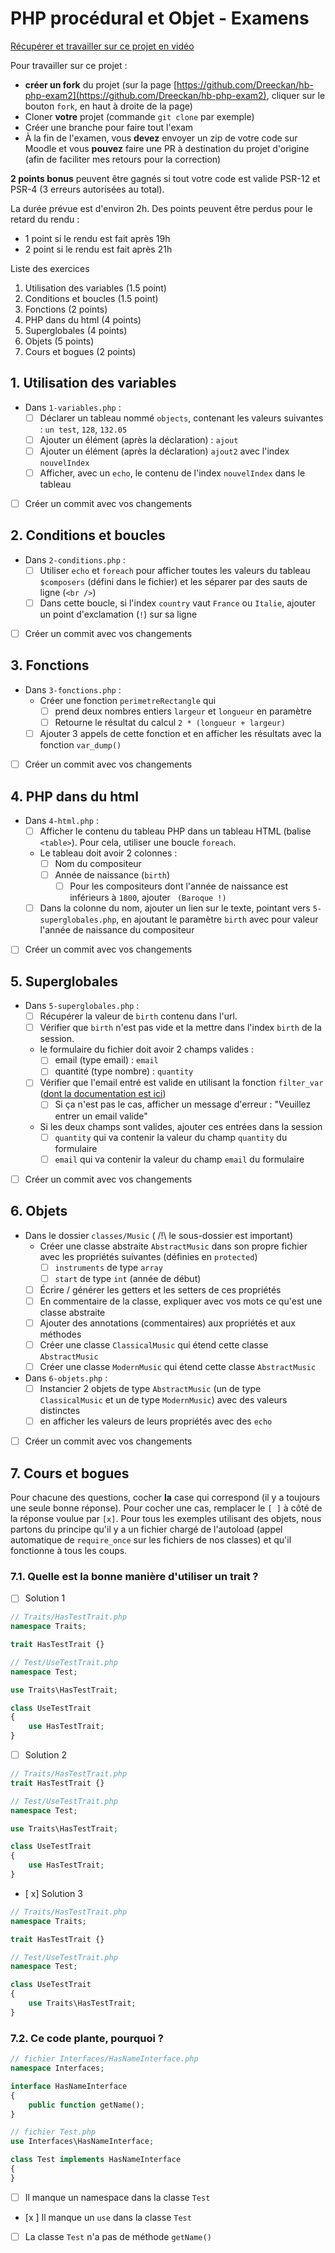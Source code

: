 # PHP procédural et Objet - Examens

[Récupérer et travailler sur ce projet en vidéo](https://www.loom.com/share/3e8d56bdced540df80d84439333b54a4)

Pour travailler sur ce projet : 
- **créer un fork** du projet (sur la page [https://github.com/Dreeckan/hb-php-exam2](https://github.com/Dreeckan/hb-php-exam2), cliquer sur le bouton `fork`, en haut à droite de la page)
- Cloner **votre** projet (commande `git clone` par exemple)
- Créer une branche pour faire tout l'exam
- À la fin de l'examen, vous **devez** envoyer un zip de votre code sur Moodle et vous **pouvez** faire une PR à destination du projet d'origine (afin de faciliter mes retours pour la correction)

**2 points bonus** peuvent être gagnés si tout votre code est valide PSR-12 et PSR-4 (3 erreurs autorisées au total).

La durée prévue est d'environ 2h. Des points peuvent être perdus pour le retard du rendu :
- 1 point si le rendu est fait après 19h
- 2 point si le rendu est fait après 21h

Liste des exercices
1. Utilisation des variables (1.5 point)
2. Conditions et boucles (1.5 point)
3. Fonctions (2 points)
4. PHP dans du html (4 points)
5. Superglobales (4 points)
6. Objets (5 points)
7. Cours et bogues (2 points)


## 1. Utilisation des variables

- Dans `1-variables.php` :
  - [ ] Déclarer un tableau nommé `objects`, contenant les valeurs suivantes : `un test`, `128`, `132.05`
  - [ ] Ajouter un élément (après la déclaration) : `ajout`
  - [ ] Ajouter un élément (après la déclaration) `ajout2` avec l'index `nouvelIndex`
  - [ ] Afficher, avec un `echo`, le contenu de l'index `nouvelIndex` dans le tableau
- [ ] Créer un commit avec vos changements
  
## 2. Conditions et boucles

- Dans `2-conditions.php` :
  - [ ] Utiliser `echo` et `foreach` pour afficher toutes les valeurs du tableau `$composers` (défini dans le fichier) et les séparer par des sauts de ligne (`<br />`)
  - [ ] Dans cette boucle, si l'index `country` vaut `France` ou `Italie`, ajouter un point d'exclamation (`!`) sur sa ligne
- [ ] Créer un commit avec vos changements
  
## 3. Fonctions

- Dans `3-fonctions.php` :
  - Créer une fonction `perimetreRectangle` qui 
    - [ ] prend deux nombres entiers `largeur` et `longueur` en paramètre
    - [ ] Retourne le résultat du calcul `2 * (longueur + largeur)`
  
  - [ ] Ajouter 3 appels de cette fonction et en afficher les résultats avec la fonction `var_dump()`

- [ ] Créer un commit avec vos changements
  
## 4. PHP dans du html

- Dans `4-html.php` :
  - [ ] Afficher le contenu du tableau PHP dans un tableau HTML (balise `<table>`). Pour cela, utiliser une boucle `foreach`.
  - Le tableau doit avoir 2 colonnes :
    - [ ] Nom du compositeur
    - [ ] Année de naissance (`birth`)
      - [ ] Pour les compositeurs dont l'année de naissance est inférieurs à `1800`, ajouter ` (Baroque !)`  
  - [ ] Dans la colonne du nom, ajouter un lien sur le texte, pointant vers `5-superglobales.php`, en ajoutant le paramètre `birth` avec pour valeur l'année de naissance du compositeur
- [ ] Créer un commit avec vos changements
  
## 5. Superglobales

- Dans `5-superglobales.php` :
  - [ ] Récupérer la valeur de `birth` contenu dans l'url.
  - [ ] Vérifier que `birth` n'est pas vide et la mettre dans l'index `birth` de la session.
  - le formulaire du fichier doit avoir 2 champs valides :
    - [ ] email (type email) : `email`
    - [ ] quantité (type nombre) : `quantity`
  - [ ] Vérifier que l'email entré est valide en utilisant la fonction `filter_var` ([dont la documentation est ici](https://www.php.net/manual/fr/function.filter-var))
    - [ ] Si ça n'est pas le cas, afficher un message d'erreur : "Veuillez entrer un email valide"
  - Si les deux champs sont valides, ajouter ces entrées dans la session
    - [ ] `quantity` qui va contenir la valeur du champ `quantity` du formulaire
    - [ ] `email` qui va contenir la valeur du champ `email` du formulaire
- [ ] Créer un commit avec vos changements

## 6. Objets

- Dans le dossier `classes/Music` ( /!\ le sous-dossier est important)
  - Créer une classe abstraite `AbstractMusic` dans son propre fichier avec les propriétés suivantes (définies en `protected`)
    - [ ] `instruments` de type `array`
    - [ ] `start` de type `int` (année de début)
  - [ ] Écrire / générer les getters et les setters de ces propriétés
  - [ ] En commentaire de la classe, expliquer avec vos mots ce qu'est une classe abstraite
  - [ ] Ajouter des annotations (commentaires) aux propriétés et aux méthodes
  - [ ] Créer une classe `ClassicalMusic` qui étend cette classe `AbstractMusic`
  - [ ] Créer une classe `ModernMusic` qui étend cette classe `AbstractMusic`

- Dans `6-objets.php` :
  - [ ] Instancier 2 objets de type `AbstractMusic` (un de type `ClassicalMusic` et un de type `ModernMusic`) avec des valeurs distinctes
  - [ ] en afficher les valeurs de leurs propriétés avec des `echo`
- [ ] Créer un commit avec vos changements

## 7. Cours et bogues

Pour chacune des questions, cocher **la** case qui correspond (il y a toujours une seule bonne réponse). Pour cocher une cas, remplacer le `[ ]` à côté de la réponse voulue par `[x]`.
Pour tous les exemples utilisant des objets, nous partons du principe qu'il y a un fichier chargé de l'autoload (appel automatique de `require_once` sur les fichiers de nos classes) et qu'il fonctionne à tous les coups.

### 7.1. Quelle est la bonne manière d'utiliser un trait ?

- [ ] Solution 1
```php
// Traits/HasTestTrait.php
namespace Traits;

trait HasTestTrait {}

// Test/UseTestTrait.php
namespace Test;

use Traits\HasTestTrait;

class UseTestTrait
{
    use HasTestTrait;
}
```

- [ ] Solution 2
```php
// Traits/HasTestTrait.php
trait HasTestTrait {}

// Test/UseTestTrait.php
namespace Test;

use Traits\HasTestTrait;

class UseTestTrait
{
    use HasTestTrait;
}
```
- [ x] Solution 3
```php
// Traits/HasTestTrait.php
namespace Traits;

trait HasTestTrait {}

// Test/UseTestTrait.php
namespace Test;

class UseTestTrait
{
    use Traits\HasTestTrait;
}
```

### 7.2. Ce code plante, pourquoi ?

```php
// fichier Interfaces/HasNameInterface.php
namespace Interfaces;

interface HasNameInterface
{
    public function getName();
}

// fichier Test.php
use Interfaces\HasNameInterface;

class Test implements HasNameInterface
{
}
```

- [ ] Il manque un namespace dans la classe `Test`
- [x ] Il manque un `use` dans la classe `Test`
- [ ] La classe `Test` n'a pas de méthode `getName()`
